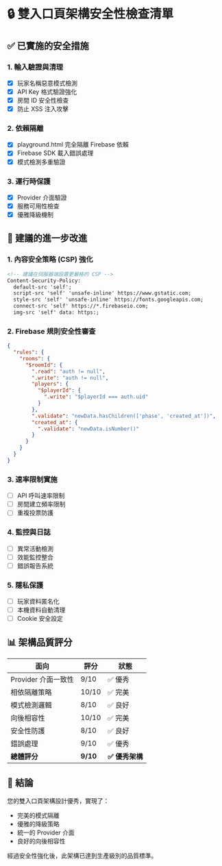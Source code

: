 # 🔒 雙入口頁架構安全性檢查清單

## ✅ 已實施的安全措施

### 1. 輸入驗證與清理
- [x] 玩家名稱惡意模式檢測
- [x] API Key 格式驗證強化  
- [x] 房間 ID 安全性檢查
- [x] 防止 XSS 注入攻擊

### 2. 依賴隔離
- [x] playground.html 完全隔離 Firebase 依賴
- [x] Firebase SDK 載入錯誤處理
- [x] 模式檢測多重驗證

### 3. 運行時保護
- [x] Provider 介面驗證
- [x] 服務可用性檢查
- [x] 優雅降級機制

## 🔄 建議的進一步改進

### 1. 內容安全策略 (CSP) 強化
```html
<!-- 建議在伺服器端設置更嚴格的 CSP -->
Content-Security-Policy: 
  default-src 'self'; 
  script-src 'self' 'unsafe-inline' https://www.gstatic.com; 
  style-src 'self' 'unsafe-inline' https://fonts.googleapis.com;
  connect-src 'self' https://*.firebaseio.com;
  img-src 'self' data: https:;
```

### 2. Firebase 規則安全性審查
```json
{
  "rules": {
    "rooms": {
      "$roomId": {
        ".read": "auth != null",
        ".write": "auth != null",
        "players": {
          "$playerId": {
            ".write": "$playerId === auth.uid"
          }
        },
        ".validate": "newData.hasChildren(['phase', 'created_at'])",
        "created_at": {
          ".validate": "newData.isNumber()"
        }
      }
    }
  }
}
```

### 3. 速率限制實施
- [ ] API 呼叫速率限制
- [ ] 房間建立頻率限制
- [ ] 重複投票防護

### 4. 監控與日誌
- [ ] 異常活動檢測
- [ ] 效能監控整合
- [ ] 錯誤報告系統

### 5. 隱私保護
- [ ] 玩家資料匿名化
- [ ] 本機資料自動清理
- [ ] Cookie 安全設定

## 📊 架構品質評分

| 面向 | 評分 | 狀態 |
|------|------|------|
| Provider 介面一致性 | 9/10 | ✅ 優秀 |
| 相依隔離策略 | 10/10 | ✅ 完美 |
| 模式檢測邏輯 | 8/10 | ✅ 良好 |
| 向後相容性 | 10/10 | ✅ 完美 |
| 安全性防護 | 8/10 | ✅ 良好 |
| 錯誤處理 | 9/10 | ✅ 優秀 |
| **總體評分** | **9/10** | **✅ 優秀架構** |

## 🎯 結論

您的雙入口頁架構設計優秀，實現了：
- 完美的模式隔離
- 優雅的降級策略  
- 統一的 Provider 介面
- 良好的向後相容性

經過安全性強化後，此架構已達到生產級別的品質標準。